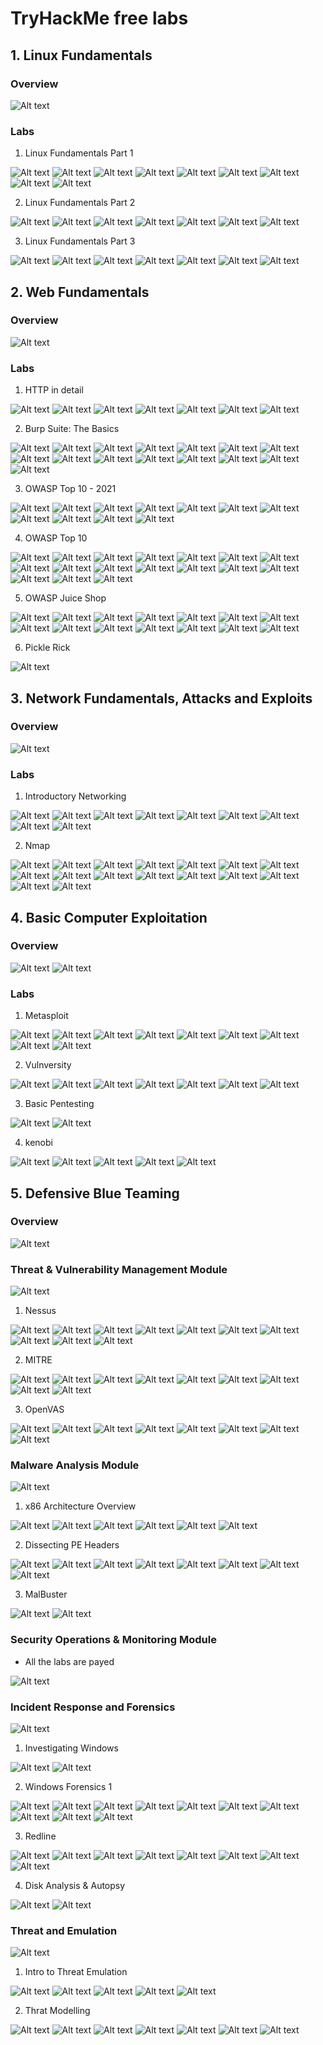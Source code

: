 # TryHackMe free labs

## 1. Linux Fundamentals 

### Overview

![Alt text](/Overview/image.png)

### Labs 

1. Linux Fundamentals Part 1

![Alt text](/LinuxFund1/1.png)
![Alt text](/LinuxFund1/2.png)
![Alt text](/LinuxFund1/3.png)
![Alt text](/LinuxFund1/4.png)
![Alt text](/LinuxFund1/5.png)
![Alt text](/LinuxFund1/6.png)
![Alt text](/LinuxFund1/7.png)
![Alt text](/LinuxFund1/8.png)
![Alt text](/LinuxFund1/9.png)

2. Linux Fundamentals Part 2

![Alt text](/LinuxFund2/image.png)
![Alt text](/LinuxFund2/image-1.png)
![Alt text](/LinuxFund2/image-2.png)
![Alt text](/LinuxFund2/image-3.png)
![Alt text](/LinuxFund2/image-4.png)
![Alt text](/LinuxFund2/image-5.png)
![Alt text](/LinuxFund2/image-6.png)

3. Linux Fundamentals Part 3

![Alt text](/LinuxFund3/image.png)
![Alt text](/LinuxFund3/image-1.png)
![Alt text](/LinuxFund3/image-2.png)
![Alt text](/LinuxFund3/image-3.png)
![Alt text](/LinuxFund3/image-4.png)
![Alt text](/LinuxFund3/image-5.png)
![Alt text](/LinuxFund3/image-6.png)

## 2. Web Fundamentals

### Overview

![Alt text](/Overview/image-1.png)

### Labs 

1. HTTP in detail

![Alt text](/HTTP/image.png)
![Alt text](/HTTP/image-1.png)
![Alt text](/HTTP/image-2.png)
![Alt text](/HTTP/image-3.png)
![Alt text](/HTTP/image-4.png)
![Alt text](/HTTP/image-5.png)
![Alt text](/HTTP/image-6.png)

2. Burp Suite: The Basics

![Alt text](/Burp/image.png)
![Alt text](/Burp/image-1.png)
![Alt text](/Burp/image-2.png)
![Alt text](/Burp/image-3.png)
![Alt text](/Burp/image-4.png)
![Alt text](/Burp/image-5.png)
![Alt text](/Burp/image-6.png)
![Alt text](/Burp/image-7.png)
![Alt text](/Burp/image-8.png)
![Alt text](/Burp/image-9.png)
![Alt text](/Burp/image-10.png)
![Alt text](/Burp/image-11.png)
![Alt text](/Burp/image-12.png)
![Alt text](/Burp/image-13.png)
![Alt text](/Burp/image-14.png)

3. OWASP Top 10 - 2021 

![Alt text](/2021/image.png)
![Alt text](/2021/image-1.png)
![Alt text](/2021/image-2.png)
![Alt text](/2021/image-3.png)
![Alt text](/2021/image-4.png)
![Alt text](/2021/image-5.png)
![Alt text](/2021/image-6.png)
![Alt text](/2021/image-7.png)
![Alt text](/2021/image-8.png)
![Alt text](/2021/image-9.png)
![Alt text](/2021/image-10.png)

4. OWASP Top 10 

![Alt text](/OWASP/image.png)
![Alt text](/OWASP/image-1.png)
![Alt text](/OWASP/image-2.png)
![Alt text](/OWASP/image-3.png)
![Alt text](/OWASP/image-4.png)
![Alt text](/OWASP/image-5.png)
![Alt text](/OWASP/image-6.png)
![Alt text](/OWASP/image-7.png)
![Alt text](/OWASP/image-8.png)
![Alt text](/OWASP/image-9.png)
![Alt text](/OWASP/image-10.png)
![Alt text](/OWASP/image-11.png)
![Alt text](/OWASP/image-12.png)
![Alt text](/OWASP/image-13.png)
![Alt text](/OWASP/image-14.png)
![Alt text](/OWASP/image-15.png)
![Alt text](/OWASP/image-16.png)


5. OWASP Juice Shop 

![Alt text](/Juice/image.png)
![Alt text](/Juice/image-1.png)
![Alt text](/Juice/image-2.png)
![Alt text](/Juice/image-3.png)
![Alt text](/Juice/image-4.png)
![Alt text](/Juice/image-5.png)
![Alt text](/Juice/image-6.png)
![Alt text](/Juice/image-7.png)
![Alt text](/Juice/image-8.png)
![Alt text](/Juice/image-9.png)
![Alt text](/Juice/image-10.png)
![Alt text](/Juice/image-11.png)
![Alt text](/Juice/image-12.png)
![Alt text](/Juice/image-13.png)

6. Pickle Rick

![Alt text](PickleRick.png)

## 3. Network Fundamentals, Attacks and Exploits

### Overview

![Alt text](/Overview/image-2.png)

### Labs

1. Introductory Networking

![Alt text](/IntroNetwork/image.png)
![Alt text](/IntroNetwork/image-1.png)
![Alt text](/IntroNetwork/image-2.png)
![Alt text](/IntroNetwork/image-3.png)
![Alt text](/IntroNetwork/image-4.png)
![Alt text](/IntroNetwork/image-5.png)
![Alt text](/IntroNetwork/image-6.png)
![Alt text](/IntroNetwork/image-7.png)
![Alt text](/IntroNetwork/image-8.png)

2. Nmap

![Alt text](/Nmap/image.png)
![Alt text](/Nmap/image-1.png)
![Alt text](/Nmap/image-2.png)
![Alt text](/Nmap/image-3.png)
![Alt text](/Nmap/image-4.png)
![Alt text](/Nmap/image-5.png)
![Alt text](/Nmap/image-6.png)
![Alt text](/Nmap/image-7.png)
![Alt text](/Nmap/image-8.png)
![Alt text](/Nmap/image-9.png)
![Alt text](/Nmap/image-10.png)
![Alt text](/Nmap/image-11.png)
![Alt text](/Nmap/image-12.png)
![Alt text](/Nmap/image-13.png)
![Alt text](/Nmap/image-14.png)
![Alt text](/Nmap/image-15.png)

## 4. Basic Computer Exploitation

### Overview

![Alt text](/Overview/image-4.png)
![Alt text](/Overview/image-3.png)


### Labs

1. Metasploit

![Alt text](/Metasploit/image.png)
![Alt text](/Metasploit/image-1.png)
![Alt text](/Metasploit/image-2.png)
![Alt text](/Metasploit/image-3.png)
![Alt text](/Metasploit/image-4.png)
![Alt text](/Metasploit/image-5.png)
![Alt text](/Metasploit/image-6.png)
![Alt text](/Metasploit/image-7.png)
![Alt text](/Metasploit/image-8.png)

2. Vulnversity 

![Alt text](/Vulnversity/image.png)
![Alt text](/Vulnversity/image-1.png)
![Alt text](/Vulnversity/image-2.png)
![Alt text](/Vulnversity/image-3.png)
![Alt text](/Vulnversity/image-4.png)
![Alt text](/Vulnversity/image-5.png)
![Alt text](/Vulnversity/image-6.png)

3. Basic Pentesting 

![Alt text](/BasicPentesting/image.png)
![Alt text](/BasicPentesting/image-1.png)

4. kenobi 

![Alt text](/kenobi/image.png)
![Alt text](/kenobi/image-1.png)
![Alt text](/kenobi/image-2.png)
![Alt text](/kenobi/image-3.png)
![Alt text](/kenobi/image-4.png)

## 5. Defensive Blue Teaming

### Overview

![Alt text](/Overview/image-5.png)

### Threat & Vulnerability Management Module

![Alt text](/Overview/image-6.png)

1. Nessus

![Alt text](/Nessus/image.png)
![Alt text](/Nessus/image-1.png)
![Alt text](/Nessus/image-2.png)
![Alt text](/Nessus/image-3.png)
![Alt text](/Nessus/image-4.png)
![Alt text](/Nessus/image-5.png)
![Alt text](/Nessus/image-6.png)
![Alt text](/Nessus/image-7.png)
![Alt text](/Nessus/image-8.png)
![Alt text](/Nessus/image-9.png)

2. MITRE 

![Alt text](/MITRE/image.png)
![Alt text](/MITRE/image-1.png)
![Alt text](/MITRE/image-2.png)
![Alt text](/MITRE/image-3.png)
![Alt text](/MITRE/image-4.png)
![Alt text](/MITRE/image-5.png)
![Alt text](/MITRE/image-6.png)
![Alt text](/MITRE/image-7.png)
![Alt text](/MITRE/image-8.png)

3. OpenVAS 

![Alt text](/OpenVAS/image.png)
![Alt text](/OpenVAS/image-1.png)
![Alt text](/OpenVAS/image-2.png)
![Alt text](/OpenVAS/image-3.png)
![Alt text](/OpenVAS/image-4.png)
![Alt text](/OpenVAS/image-5.png)
![Alt text](/OpenVAS/image-6.png)
![Alt text](/OpenVAS/image-7.png)

### Malware Analysis Module

![Alt text](/Overview/image-7.png)

1. x86 Architecture Overview

![Alt text](/x86/image-8.png)
![Alt text](/x86/image-9.png)
![Alt text](/x86/image-10.png)
![Alt text](/x86/image-11.png)
![Alt text](/x86/image-12.png)
![Alt text](/x86/image-13.png)

2. Dissecting PE Headers 

![Alt text](/PEHeader/image.png)
![Alt text](/PEHeader/image-1.png)
![Alt text](/PEHeader/image-2.png)
![Alt text](/PEHeader/image-3.png)
![Alt text](/PEHeader/image-4.png)
![Alt text](/PEHeader/image-5.png)
![Alt text](/PEHeader/image-6.png)
![Alt text](/PEHeader/image-7.png)

3. MalBuster

![Alt text](/MalBuster/image.png)
![Alt text](/MalBuster/image-1.png)

### Security Operations & Monitoring Module

- All the labs are payed

![Alt text](/Overview/image-8.png)

### Incident Response and Forensics

![Alt text](/Overview/image-9.png)


1. Investigating Windows 

![Alt text](/InvestigatingWindows/image.png)
![Alt text](/InvestigatingWindows/image-1.png)

2. Windows Forensics 1 

![Alt text](/WinFor1/image-8.png)
![Alt text](/WinFor1/image-9.png)
![Alt text](/WinFor1/image-10.png)
![Alt text](/WinFor1/image-11.png)
![Alt text](/WinFor1/image-12.png)
![Alt text](/WinFor1/image-13.png)
![Alt text](/WinFor1/image-14.png)
![Alt text](/WinFor1/image-15.png)
![Alt text](/WinFor1/image-16.png)
![Alt text](/WinFor1/image-17.png)

3. Redline 

![Alt text](/Redline/image.png)
![Alt text](/Redline/image-1.png)
![Alt text](/Redline/image-2.png)
![Alt text](/Redline/image-3.png)
![Alt text](/Redline/image-4.png)
![Alt text](/Redline/image-5.png)
![Alt text](/Redline/image-6.png)
![Alt text](/Redline/image-7.png)

4. Disk Analysis & Autopsy 

![Alt text](/DiskAnalysis/image-18.png)
![Alt text](/DiskAnalysis/image-19.png)

### Threat and Emulation

![Alt text](/Overview/image-10.png)

1. Intro to Threat Emulation

![Alt text](/ThreatEmulation/image-27.png)
![Alt text](/ThreatEmulation/image-28.png)
![Alt text](/ThreatEmulation/image-29.png)
![Alt text](/ThreatEmulation/image-30.png)
![Alt text](/ThreatEmulation/image-31.png)


2. Thrat Modelling

![Alt text](/ThreatModeling/image-20.png)
![Alt text](/ThreatModeling/image-21.png)
![Alt text](/ThreatModeling/image-22.png)
![Alt text](/ThreatModeling/image-23.png)
![Alt text](/ThreatModeling/image-24.png)
![Alt text](/ThreatModeling/image-25.png)
![Alt text](/ThreatModeling/image-26.png)

